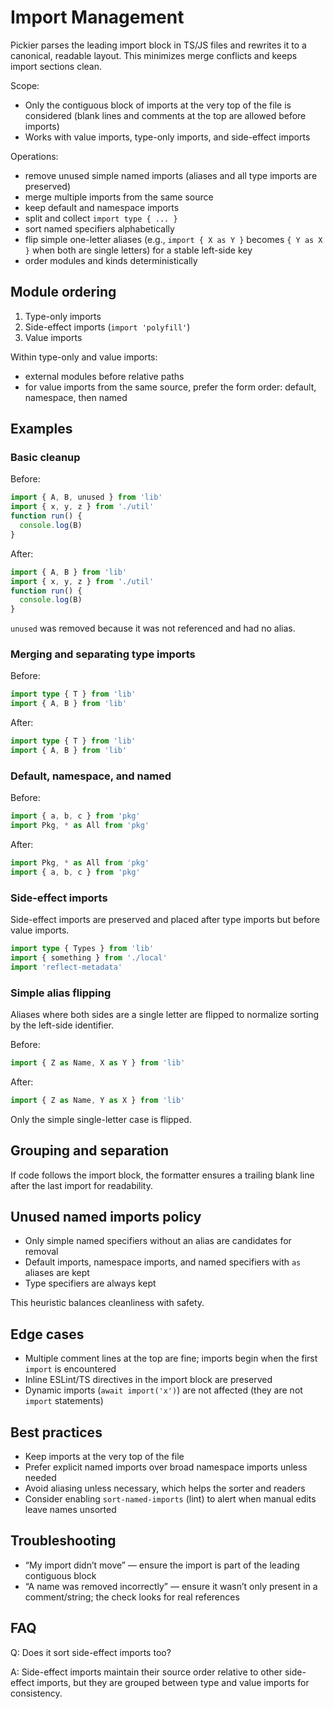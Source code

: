 # Import Management

Pickier parses the leading import block in TS/JS files and rewrites it to a canonical, readable layout. This minimizes merge conflicts and keeps import sections clean.

Scope:

- Only the contiguous block of imports at the very top of the file is considered (blank lines and comments at the top are allowed before imports)
- Works with value imports, type-only imports, and side-effect imports

Operations:

- remove unused simple named imports (aliases and all type imports are preserved)
- merge multiple imports from the same source
- keep default and namespace imports
- split and collect `import type { ... }`
- sort named specifiers alphabetically
- flip simple one-letter aliases (e.g., `import { X as Y }` becomes `{ Y as X }` when both are single letters) for a stable left-side key
- order modules and kinds deterministically

## Module ordering

1. Type-only imports
2. Side-effect imports (`import 'polyfill'`)
3. Value imports

Within type-only and value imports:

- external modules before relative paths
- for value imports from the same source, prefer the form order: default, namespace, then named

## Examples

### Basic cleanup

Before:

```ts
import { A, B, unused } from 'lib'
import { x, y, z } from './util'
function run() {
  console.log(B)
}
```

After:

```ts
import { A, B } from 'lib'
import { x, y, z } from './util'
function run() {
  console.log(B)
}
```

`unused` was removed because it was not referenced and had no alias.

### Merging and separating type imports

Before:

```ts
import type { T } from 'lib'
import { A, B } from 'lib'
```

After:

```ts
import type { T } from 'lib'
import { A, B } from 'lib'
```

### Default, namespace, and named

Before:

```ts
import { a, b, c } from 'pkg'
import Pkg, * as All from 'pkg'
```

After:

```ts
import Pkg, * as All from 'pkg'
import { a, b, c } from 'pkg'
```

### Side-effect imports

Side-effect imports are preserved and placed after type imports but before value imports.

```ts
import type { Types } from 'lib'
import { something } from './local'
import 'reflect-metadata'
```

### Simple alias flipping

Aliases where both sides are a single letter are flipped to normalize sorting by the left-side identifier.

Before:

```ts
import { Z as Name, X as Y } from 'lib'
```

After:

```ts
import { Z as Name, Y as X } from 'lib'
```

Only the simple single-letter case is flipped.

## Grouping and separation

If code follows the import block, the formatter ensures a trailing blank line after the last import for readability.

## Unused named imports policy

- Only simple named specifiers without an alias are candidates for removal
- Default imports, namespace imports, and named specifiers with `as` aliases are kept
- Type specifiers are always kept

This heuristic balances cleanliness with safety.

## Edge cases

- Multiple comment lines at the top are fine; imports begin when the first `import` is encountered
- Inline ESLint/TS directives in the import block are preserved
- Dynamic imports (`await import('x')`) are not affected (they are not `import` statements)

## Best practices

- Keep imports at the very top of the file
- Prefer explicit named imports over broad namespace imports unless needed
- Avoid aliasing unless necessary, which helps the sorter and readers
- Consider enabling `sort-named-imports` (lint) to alert when manual edits leave names unsorted

## Troubleshooting

- “My import didn’t move” — ensure the import is part of the leading contiguous block
- “A name was removed incorrectly” — ensure it wasn’t only present in a comment/string; the check looks for real references

## FAQ

Q: Does it sort side-effect imports too?

A: Side-effect imports maintain their source order relative to other side-effect imports, but they are grouped between type and value imports for consistency.
